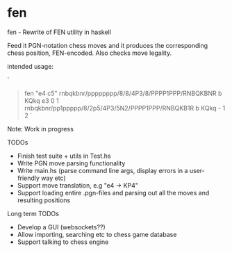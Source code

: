fen 
===

fen - Rewrite of FEN utility in haskell


Feed it PGN-notation chess moves and it produces the corresponding chess position, FEN-encoded.
Also checks move legality.

intended usage:

`
> fen "e4 c5"
rnbqkbnr/pppppppp/8/8/4P3/8/PPPP1PPP/RNBQKBNR b KQkq e3 0 1
rnbqkbnr/pp1ppppp/8/2p5/4P3/5N2/PPPP1PPP/RNBQKB1R b KQkq - 1 2
`

Note: Work in progress


TODOs
- Finish test suite + utils in Test.hs
- Write PGN move parsing functionality
- Write main.hs (parse command line args, display errors in a user-friendly way etc)
- Support move translation, e.g "e4 -> KP4"
- Support loading entire .pgn-files and parsing out all the moves and resulting positions


Long term TODOs
- Develop a GUI (websockets??)
- Allow importing, searching etc to chess game database
- Support talking to chess engine
